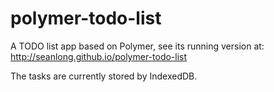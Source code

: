 polymer-todo-list
=================

A TODO list app based on Polymer, see its running version at: http://seanlong.github.io/polymer-todo-list

The tasks are currently stored by IndexedDB.
